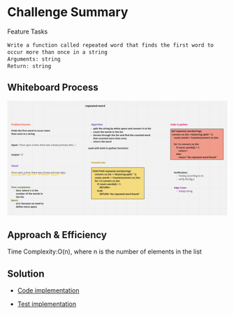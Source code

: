 # Challenge Summary

Feature Tasks

    Write a function called repeated word that finds the first word to occur more than once in a string
    Arguments: string
    Return: string

## Whiteboard Process

![whiteboard](/code401/hashmap-repeated-word/repeated_word.png)

## Approach & Efficiency

Time Complexity:O(n), where n is the number of elements in the list

## Solution

- [Code implementation](/code401/hashmap-repeated-word/hashmap_repeated_word/__pycache__/repeated_words.py)

- [Test implementation](code401/hashmap-repeated-word/tests/test_hashmap_repeated_word.py)
